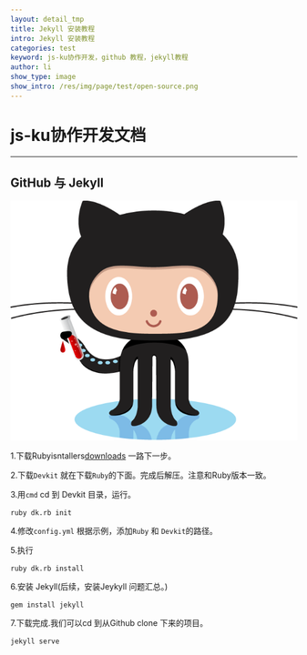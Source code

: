 ```yaml
---
layout: detail_tmp
title: Jekyll 安装教程
intro: Jekyll 安装教程
categories: test
keyword: js-ku协作开发，github 教程，jekyll教程
author: li
show_type: image
show_intro: /res/img/page/test/open-source.png
---
```


# js-ku协作开发文档

--- 

## GitHub 与 Jekyll

![jekyll和github教程](/res/img/page/test/open-source.png) 



1.下载Rubyisntallers[downloads](http://rubyinstaller.org/downloads/) 一路下一步。

2.下载`Devkit` 就在下载`Ruby`的下面。完成后解压。注意和Ruby版本一致。

3.用`cmd` cd 到 Devkit 目录，运行。
    
    ruby dk.rb init 

4.修改`config.yml` 根据示例，添加`Ruby` 和 `Devkit`的路径。

5.执行
    
    ruby dk.rb install

6.安装 Jekyll(后续，安装Jeykyll 问题汇总。)
    
    gem install jekyll

7.下载完成.我们可以cd 到从Github clone 下来的项目。

    jekyll serve


